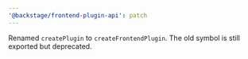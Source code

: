 ```yaml
---
'@backstage/frontend-plugin-api': patch
---
```


Renamed `createPlugin` to `createFrontendPlugin`. The old symbol is still exported but deprecated.
